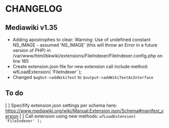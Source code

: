 # CHANGELOG

## Mediawiki v1.35

 - Adding apostrophes to clear: Warning: Use of undefined constant NS_IMAGE - assumed 'NS_IMAGE' (this will throw an Error in a future version of PHP) in /var/www/html/bkwiki/extensions/FileIndexer/FileIndexer.config.php on line 165
 - Create extension.json file for new extension call include method: wfLoadExtension( 'FileIndexer' );
 - Changed ``` $wgOut->addWikiText ``` to ```$output->addWikiTextAsInterface```

## To do
 [ ] Specifify extension.json settings per schema here: https://www.mediawiki.org/wiki/Manual:Extension.json/Schema#manifest_version
 [ ] Call extension using new methods: ``` wfLoadExtension( 'FileIndexer' ); ```
